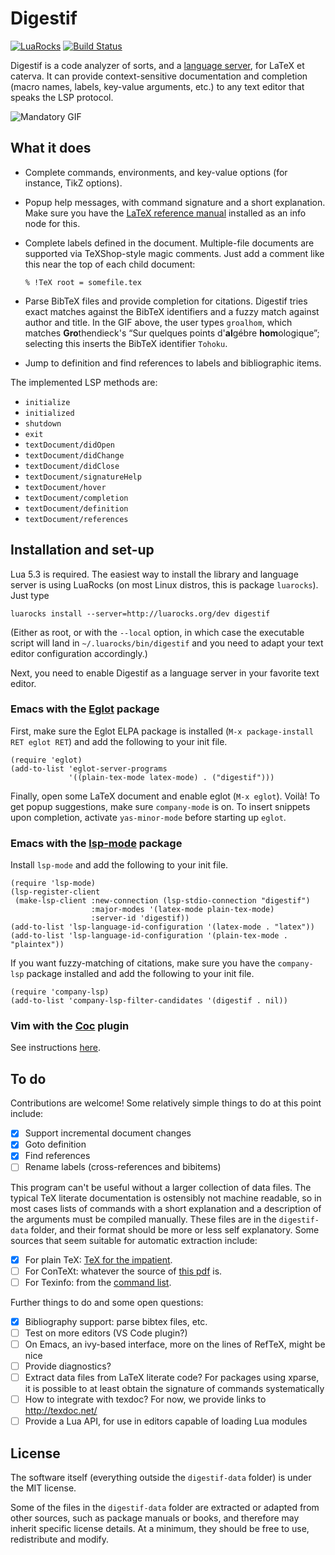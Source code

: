 Digestif
========

[![LuaRocks](https://img.shields.io/luarocks/v/astoff/digestif.svg)](https://luarocks.org/modules/astoff/digestif)
[![Build Status](https://travis-ci.com/astoff/digestif.svg?branch=master)](https://travis-ci.com/astoff/digestif)

Digestif is a code analyzer of sorts, and a [language server][lsp],
for LaTeX et caterva.  It can provide context-sensitive documentation
and completion (macro names, labels, key-value arguments, etc.) to any
text editor that speaks the LSP protocol.

![Mandatory GIF](https://user-images.githubusercontent.com/6500902/59445824-96a43980-8e00-11e9-9149-3dfa4d13ea6c.gif)

What it does
------------

- Complete commands, environments, and key-value options (for
  instance, TikZ options).

- Popup help messages, with command signature and a short
  explanation. Make sure you have the [LaTeX reference
  manual][latexref] installed as an info node for this.

- Complete labels defined in the document.  Multiple-file documents
  are supported via TeXShop-style magic comments. Just add a comment
  like this near the top of each child document:

  ```
  % !TeX root = somefile.tex
  ```
  
- Parse BibTeX files and provide completion for citations. Digestif
  tries exact matches against the BibTeX identifiers and a fuzzy match
  against author and title. In the GIF above, the user types
  `groalhom`, which matches **Gro**thendieck's “Sur quelques points
  d'**al**gébre **hom**ologique”; selecting this inserts the BibTeX
  identifier `Tohoku`.

- Jump to definition and find references to labels and bibliographic
  items.

The implemented LSP methods are:

- `initialize`
- `initialized`
- `shutdown`
- `exit`
- `textDocument/didOpen`
- `textDocument/didChange`
- `textDocument/didClose`
- `textDocument/signatureHelp`
- `textDocument/hover`
- `textDocument/completion`
- `textDocument/definition`
- `textDocument/references`

Installation and set-up
-----------------------

Lua 5.3 is required.  The easiest way to install the library and
language server is using LuaRocks (on most Linux distros, this is
package `luarocks`).  Just type

``` shell
luarocks install --server=http://luarocks.org/dev digestif
```

(Either as root, or with the `--local` option, in which case the
executable script will land in `~/.luarocks/bin/digestif` and you need
to adapt your text editor configuration accordingly.)

Next, you need to enable Digestif as a language server in your
favorite text editor.

### Emacs with the [Eglot] package

First, make sure the Eglot ELPA package is installed (`M-x
package-install RET eglot RET`) and add the following to your init
file.

``` emacs-lisp
(require 'eglot)
(add-to-list 'eglot-server-programs
             '((plain-tex-mode latex-mode) . ("digestif")))
```

Finally, open some LaTeX document and enable eglot (`M-x eglot`).
Voilà!  To get popup suggestions, make sure `company-mode` is on.  To
insert snippets upon completion, activate `yas-minor-mode` before
starting up `eglot`.

### Emacs with the [lsp-mode] package

Install `lsp-mode` and add the following to your init file.

``` emacs-lisp
(require 'lsp-mode)
(lsp-register-client
 (make-lsp-client :new-connection (lsp-stdio-connection "digestif")
                  :major-modes '(latex-mode plain-tex-mode)
                  :server-id 'digestif))
(add-to-list 'lsp-language-id-configuration '(latex-mode . "latex"))
(add-to-list 'lsp-language-id-configuration '(plain-tex-mode . "plaintex"))
```

If you want fuzzy-matching of citations, make sure you have the
`company-lsp` package installed and add the following to your init
file.

``` emacs-lisp
(require 'company-lsp)
(add-to-list 'company-lsp-filter-candidates '(digestif . nil))
```

### Vim with the [Coc] plugin

See instructions
[here](https://github.com/neoclide/coc.nvim/wiki/Language-servers#latex).

To do
-----

Contributions are welcome!  Some relatively simple things to do at
this point include:

- [x] Support incremental document changes
- [x] Goto definition
- [x] Find references
- [ ] Rename labels (cross-references and bibitems)

This program can't be useful without a larger collection of data
files.  The typical TeX literate documentation is ostensibly not
machine readable, so in most cases lists of commands with a short
explanation and a description of the arguments must be compiled
manually.  These files are in the `digestif-data` folder, and their
format should be more or less self explanatory.  Some sources that
seem suitable for automatic extraction include:

- [x] For plain TeX: [TeX for the impatient](https://www.gnu.org/software/teximpatient/).
- [ ] For ConTeXt: whatever the source of [this pdf](http://www.pragma-ade.nl/general/qrcs/setup-en.pdf) is.
- [ ] For Texinfo: from the [command list](https://www.gnu.org/software/texinfo/manual/texinfo-html/Command-List.html).

Further things to do and some open questions:

- [x] Bibliography support: parse bibtex files, etc.
- [ ] Test on more editors (VS Code plugin?)
- [ ] On Emacs, an ivy-based interface, more on the lines of RefTeX,
      might be nice
- [ ] Provide diagnostics?
- [ ] Extract data files from LaTeX literate code?  For packages using
      xparse, it is possible to at least obtain the signature of
      commands systematically
- [ ] How to integrate with texdoc? For now, we provide links to
      <http://texdoc.net/>
- [ ] Provide a Lua API, for use in editors capable of loading Lua
      modules

License
-------

The software itself (everything outside the `digestif-data` folder) is
under the MIT license.

Some of the files in the `digestif-data` folder are extracted or
adapted from other sources, such as package manuals or books, and
therefore may inherit specific license details.  At a minimum, they
should be free to use, redistribute and modify.

[coc]: https://github.com/neoclide/coc.nvim
[eglot]: https://github.com/joaotavora/eglot
[latexref]: https://latexref.xyz/
[lsp-mode]: https://github.com/emacs-lsp/lsp-mode
[lsp]: https://microsoft.github.io/language-server-protocol/
